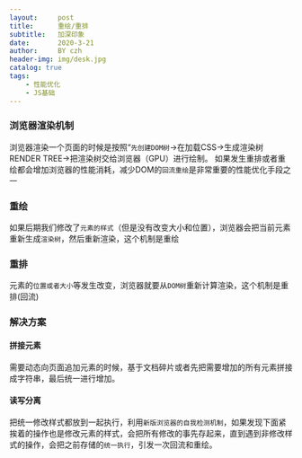 ```yaml
---
layout:     post
title:      重绘/重排 
subtitle:   加深印象
date:       2020-3-21
author:     BY czh
header-img: img/desk.jpg
catalog: true
tags:
    - 性能优化
    - JS基础
---
```


### 浏览器渲染机制

浏览器渲染一个页面的时候是按照“`先创建DOM树`->在加载CSS->生成渲染树 RENDER TREE->把渲染树交给浏览器（GPU）进行绘制。
如果发生重排或者重绘都会增加浏览器的性能消耗，减少DOM的`回流重绘`是非常重要的性能优化手段之一

### 重绘

如果后期我们修改了`元素的样式`（但是没有改变大小和位置），浏览器会把当前元素重新生成`渲染树`，然后重新渲染，这个机制是重绘

### 重排

元素的`位置或者大小`等发生改变，浏览器就要从`DOM树`重新计算渲染，这个机制是重排(回流)

### 解决方案

#### 拼接元素
需要动态向页面追加元素的时候，基于文档碎片或者先把需要增加的所有元素拼接成字符串，最后统一进行增加。

#### 读写分离
把统一修改样式都放到一起执行，利用`新版浏览器的自我检测机制`，如果发现下面紧挨着的操作也是修改元素的样式，会把所有修改的事先存起来，直到遇到非修改样式的操作，会把之前存储的`统一执行`，引发一次回流和重绘。

